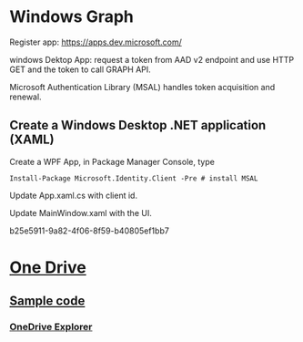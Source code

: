 # Windows Graph
Register app: https://apps.dev.microsoft.com/

windows Dektop App: request a token from AAD v2 endpoint and use HTTP GET and the token to call GRAPH API.

Microsoft Authentication Library (MSAL) handles token acquisition and renewal.

## Create a Windows Desktop .NET application (XAML)
Create a WPF App, in Package Manager Console, type
```
Install-Package Microsoft.Identity.Client -Pre # install MSAL
```

Update App.xaml.cs with client id.

Update MainWindow.xaml with the UI.

b25e5911-9a82-4f06-8f59-b40805ef1bb7

# [One Drive](https://docs.microsoft.com/en-us/onedrive/developer/)

## [Sample code](https://docs.microsoft.com/en-us/onedrive/developer/sample-code)

### [OneDrive Explorer](https://github.com/OneDrive/onedrive-sample-apibrowser-dotnet)

